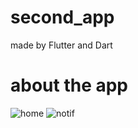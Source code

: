 # second_app

made by Flutter and Dart

# about the app
![home](https://user-images.githubusercontent.com/23199804/83353333-d5881380-a31f-11ea-81b8-1999577a99ec.jpg)
![notif](https://user-images.githubusercontent.com/23199804/83353348-eb95d400-a31f-11ea-9b7c-44bc9f07a64f.jpg)

